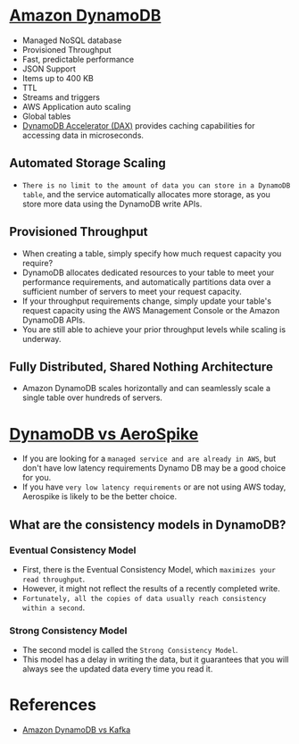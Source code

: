 # [Amazon DynamoDB](https://aws.amazon.com/dynamodb/)
- Managed NoSQL database
- Provisioned Throughput
- Fast, predictable performance
- JSON Support
- Items up to 400 KB
- TTL
- Streams and triggers
- AWS Application auto scaling
- Global tables
- [DynamoDB Accelerator (DAX)](https://aws.amazon.com/dynamodb/dax/) provides caching capabilities for accessing data in microseconds.

## Automated Storage Scaling
- `There is no limit to the amount of data you can store in a DynamoDB table`, and the service automatically allocates more storage, as you store more data using the DynamoDB write APIs.

## Provisioned Throughput
- When creating a table, simply specify how much request capacity you require?
- DynamoDB allocates dedicated resources to your table to meet your performance requirements, and automatically partitions data over a sufficient number of servers to meet your request capacity.
- If your throughput requirements change, simply update your table's request capacity using the AWS Management Console or the Amazon DynamoDB APIs.
- You are still able to achieve your prior throughput levels while scaling is underway.

## Fully Distributed, Shared Nothing Architecture
- Amazon DynamoDB scales horizontally and can seamlessly scale a single table over hundreds of servers.

# [DynamoDB vs AeroSpike](https://www.quora.com/Who-is-using-Aerospike-and-for-what)
- If you are looking for a `managed service and are already in AWS`, but don't have low latency requirements Dynamo DB may be a good choice for you. 
- If you have `very low latency requirements` or are not using AWS today, Aerospike is likely to be the better choice.

## What are the consistency models in DynamoDB?

### Eventual Consistency Model
- First, there is the Eventual Consistency Model, which `maximizes your read throughput`. 
- However, it might not reflect the results of a recently completed write. 
- `Fortunately, all the copies of data usually reach consistency within a second`.

### Strong Consistency Model
- The second model is called the `Strong Consistency Model`. 
- This model has a delay in writing the data, but it guarantees that you will always see the updated data every time you read it.

# References
- [Amazon DynamoDB vs Kafka](https://stackshare.io/stackups/amazon-dynamodb-vs-kafka)